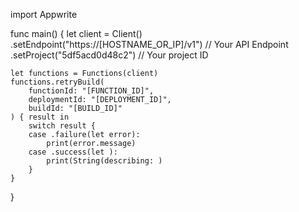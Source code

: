 import Appwrite

func main() {
    let client = Client()
      .setEndpoint("https://[HOSTNAME_OR_IP]/v1") // Your API Endpoint
      .setProject("5df5acd0d48c2") // Your project ID

    let functions = Functions(client)
    functions.retryBuild(
        functionId: "[FUNCTION_ID]",
        deploymentId: "[DEPLOYMENT_ID]",
        buildId: "[BUILD_ID]"
    ) { result in
        switch result {
        case .failure(let error):
            print(error.message)
        case .success(let ):
            print(String(describing: )
        }
    }
}
